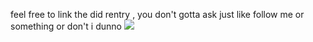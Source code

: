 feel free to link the did rentry , you don't gotta ask just like follow me or something or don't i dunno
![](https://i.imgur.com/2FFSEbD.png)
